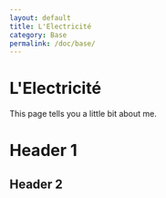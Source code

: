 ```yaml
---
layout: default
title: L'Electricité
category: Base
permalink: /doc/base/
---
```

# L'Electricité

This page tells you a little bit about me.

# Header 1
## Header 2
